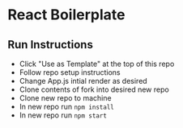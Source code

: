 # React Boilerplate

## Run Instructions

- Click "Use as Template" at the top of this repo
- Follow repo setup instructions
- Change App.js intial render as desired
- Clone contents of fork into desired new repo
- Clone new repo to machine
- In new repo run `npm install`
- In new repo run `npm start`

